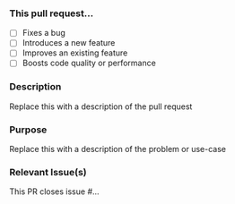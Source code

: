### This pull request...
  - [ ] Fixes a bug
  - [ ] Introduces a new feature
  - [ ] Improves an existing feature
  - [ ] Boosts code quality or performance

### Description
Replace this with a description of the pull request

### Purpose
Replace this with a description of the problem or use-case

### Relevant Issue(s)
This PR closes issue #...
